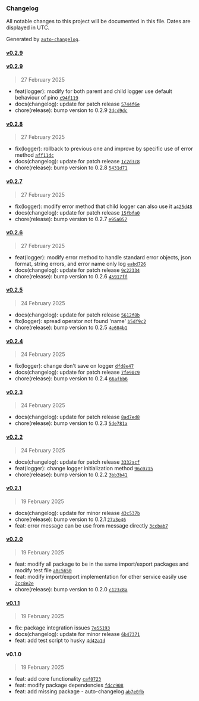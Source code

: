 ### Changelog

All notable changes to this project will be documented in this file. Dates are displayed in UTC.

Generated by [`auto-changelog`](https://github.com/CookPete/auto-changelog).

#### [v0.2.9](https://github.com/PomPerWoW/papdaew-shared/compare/v0.2.9...v0.2.9)

#### [v0.2.9](https://github.com/PomPerWoW/papdaew-shared/compare/v0.2.8...v0.2.9)

> 27 February 2025

- feat(logger): modify for both parent and child logger use default behaviour of pino [`c94f119`](https://github.com/PomPerWoW/papdaew-shared/commit/c94f1191bc980443d9beeaf35581ae72477a6a78)
- docs(changelog): update for patch release [`5744f6e`](https://github.com/PomPerWoW/papdaew-shared/commit/5744f6ebc32d7c7125785a3f00f6aa3da6bfe1c7)
- chore(release): bump version to 0.2.9 [`2dcd9dc`](https://github.com/PomPerWoW/papdaew-shared/commit/2dcd9dce8b4c6b8f37d8ae2eb67c161bcc8cfb3c)

#### [v0.2.8](https://github.com/PomPerWoW/papdaew-shared/compare/v0.2.7...v0.2.8)

> 27 February 2025

- fix(logger): rollback to previous one and improve by specific use of error method [`aff11dc`](https://github.com/PomPerWoW/papdaew-shared/commit/aff11dc3e41af21f79b53eed1c4d9217fed6ea4e)
- docs(changelog): update for patch release [`1c2d3c8`](https://github.com/PomPerWoW/papdaew-shared/commit/1c2d3c8d7f63e5506acdfaa15e58f49bacc3fc08)
- chore(release): bump version to 0.2.8 [`5431d71`](https://github.com/PomPerWoW/papdaew-shared/commit/5431d717f4c8d5e6649cebce5c3fd3390f85f2d4)

#### [v0.2.7](https://github.com/PomPerWoW/papdaew-shared/compare/v0.2.6...v0.2.7)

> 27 February 2025

- fix(logger): modify error method that child logger can also use it [`a425d48`](https://github.com/PomPerWoW/papdaew-shared/commit/a425d48b54b176f27e02f997d519c527bf8d4bc5)
- docs(changelog): update for patch release [`15fbfa0`](https://github.com/PomPerWoW/papdaew-shared/commit/15fbfa0355f907a4a81f5fa2b1957d7d7ec22461)
- chore(release): bump version to 0.2.7 [`e95a057`](https://github.com/PomPerWoW/papdaew-shared/commit/e95a057cf15c2619bcb69b36b2f7c357dfae7e45)

#### [v0.2.6](https://github.com/PomPerWoW/papdaew-shared/compare/v0.2.5...v0.2.6)

> 27 February 2025

- feat(logger): modify error method to handle standard error objects, json format, string errors, and error name only log [`eabd726`](https://github.com/PomPerWoW/papdaew-shared/commit/eabd72617435410f0e02e209769f799fb585bae0)
- docs(changelog): update for patch release [`9c22334`](https://github.com/PomPerWoW/papdaew-shared/commit/9c2233435a902eb2a75df7f7f4efebb7ab4213a2)
- chore(release): bump version to 0.2.6 [`45917ff`](https://github.com/PomPerWoW/papdaew-shared/commit/45917ffe652a8bcfa81ea6df9177adf81f6ca233)

#### [v0.2.5](https://github.com/PomPerWoW/papdaew-shared/compare/v0.2.4...v0.2.5)

> 24 February 2025

- docs(changelog): update for patch release [`5612f8b`](https://github.com/PomPerWoW/papdaew-shared/commit/5612f8b4e2add2f350ca87927170e2e3435a5d25)
- fix(logger): spread operator not found 'name' [`b5df9c2`](https://github.com/PomPerWoW/papdaew-shared/commit/b5df9c2de3edbdd66e878623b141f856ad47f2c9)
- chore(release): bump version to 0.2.5 [`4e604b1`](https://github.com/PomPerWoW/papdaew-shared/commit/4e604b14386270d86abd01bf442eaf008e6a6031)

#### [v0.2.4](https://github.com/PomPerWoW/papdaew-shared/compare/v0.2.3...v0.2.4)

> 24 February 2025

- fix(logger): change don't save on logger [`dfd8e47`](https://github.com/PomPerWoW/papdaew-shared/commit/dfd8e474779b468150fe4b9de717e076798b2296)
- docs(changelog): update for patch release [`7fe90c9`](https://github.com/PomPerWoW/papdaew-shared/commit/7fe90c99177e81fe47ade3ea08e6a950291e56da)
- chore(release): bump version to 0.2.4 [`66afbb6`](https://github.com/PomPerWoW/papdaew-shared/commit/66afbb6992a39439c1e6b60b3f17fd80c18c3815)

#### [v0.2.3](https://github.com/PomPerWoW/papdaew-shared/compare/v0.2.2...v0.2.3)

> 24 February 2025

- docs(changelog): update for patch release [`8ad7ed8`](https://github.com/PomPerWoW/papdaew-shared/commit/8ad7ed84c31b4f9a57849fea2ff05099645924cc)
- chore(release): bump version to 0.2.3 [`5de781a`](https://github.com/PomPerWoW/papdaew-shared/commit/5de781adb7e55ce5e752172e98e14d9337a178ca)

#### [v0.2.2](https://github.com/PomPerWoW/papdaew-shared/compare/v0.2.1...v0.2.2)

> 24 February 2025

- docs(changelog): update for patch release [`3332acf`](https://github.com/PomPerWoW/papdaew-shared/commit/3332acfc429831ed7003ecc4764dae15fc43619c)
- feat(logger): change logger initialization method [`96c0715`](https://github.com/PomPerWoW/papdaew-shared/commit/96c0715b35e3d3b14ee8b21e753245a442aa994c)
- chore(release): bump version to 0.2.2 [`3bb3b41`](https://github.com/PomPerWoW/papdaew-shared/commit/3bb3b41d01a890695d4b422a9b8ce0156435dab7)

#### [v0.2.1](https://github.com/PomPerWoW/papdaew-shared/compare/v0.2.0...v0.2.1)

> 19 February 2025

- docs(changelog): update for minor release [`43c537b`](https://github.com/PomPerWoW/papdaew-shared/commit/43c537b606ffbbf708f1c95dbce25b61ecd33a03)
- chore(release): bump version to 0.2.1 [`27a3e46`](https://github.com/PomPerWoW/papdaew-shared/commit/27a3e46042e47c9a4adb1c145c37673b381b29d2)
- feat: error message can be use from message directly [`3ccbab7`](https://github.com/PomPerWoW/papdaew-shared/commit/3ccbab73fb4998e2d1669c8a996a364495764eee)

#### [v0.2.0](https://github.com/PomPerWoW/papdaew-shared/compare/v0.1.1...v0.2.0)

> 19 February 2025

- feat: modify all package to be in the same import/export packages and modify test file [`a8c5650`](https://github.com/PomPerWoW/papdaew-shared/commit/a8c5650589f47b816eda3c2857308b6188820666)
- feat: modify import/export implementation for other service easily use [`2cc8e2e`](https://github.com/PomPerWoW/papdaew-shared/commit/2cc8e2edf8f23f5231786b8938d53d8b1973edb3)
- chore(release): bump version to 0.2.0 [`c123c8a`](https://github.com/PomPerWoW/papdaew-shared/commit/c123c8a948b8111b7c82ae18b7d97a180c9a3dcb)

#### [v0.1.1](https://github.com/PomPerWoW/papdaew-shared/compare/v0.1.0...v0.1.1)

> 19 February 2025

- fix: package integration issues [`7e55193`](https://github.com/PomPerWoW/papdaew-shared/commit/7e55193140b27e72eb3c5c3ecc5b858d7c465e16)
- docs(changelog): update for minor release [`6b47371`](https://github.com/PomPerWoW/papdaew-shared/commit/6b47371bc5b9da44b5315688e906cd57bce63f7f)
- feat: add test script to husky [`4d42a1d`](https://github.com/PomPerWoW/papdaew-shared/commit/4d42a1ddc43684c08355d11c891828e0017fac7b)

#### v0.1.0

> 19 February 2025

- feat: add core functionality [`caf0723`](https://github.com/PomPerWoW/papdaew-shared/commit/caf0723603dc12bfb6fdd4ac5d1c7acaaca06493)
- feat: modify package dependencies [`fdcc908`](https://github.com/PomPerWoW/papdaew-shared/commit/fdcc9086b5cc0efc2534c00fb67f633ea48c91b0)
- feat: add missing package - auto-changelog [`ab7e0fb`](https://github.com/PomPerWoW/papdaew-shared/commit/ab7e0fbbcecf387c54584c1dbbf07058c59e832f)
